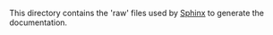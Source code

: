This directory contains the 'raw' files used by [Sphinx](https://www.sphinx-doc.org) to generate the documentation.
